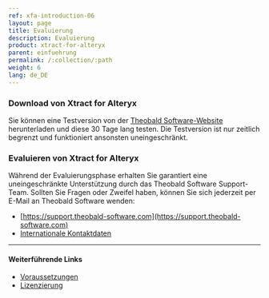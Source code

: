 ```yaml
---
ref: xfa-introduction-06
layout: page
title: Evaluierung
description: Evaluierung
product: xtract-for-alteryx
parent: einfuehrung
permalink: /:collection/:path
weight: 6
lang: de_DE
---
```

### Download von Xtract for Alteryx

Sie können eine Testversion von der [Theobald Software-Website](https://theobald-software.com/en/download-trial/) herunterladen und diese 30 Tage lang testen.
Die Testversion ist nur zeitlich begrenzt und funktioniert ansonsten uneingeschränkt.

### Evaluieren von Xtract for Alteryx
Während der Evaluierungsphase erhalten Sie garantiert eine uneingeschränkte Unterstützung durch das Theobald Software Support-Team.
Sollten Sie Fragen oder Zweifel haben, können Sie sich jederzeit per E-Mail an Theobald Software wenden: <br>
- [https://support.theobald-software.com](https://support.theobald-software.com)
- [Internationale Kontaktdaten](https://theobald-software.com/en/contact/)

****
#### Weiterführende Links
- [Voraussetzungen](./systemvoraussetzungen)
- [Lizenzierung](./lizensierung)
